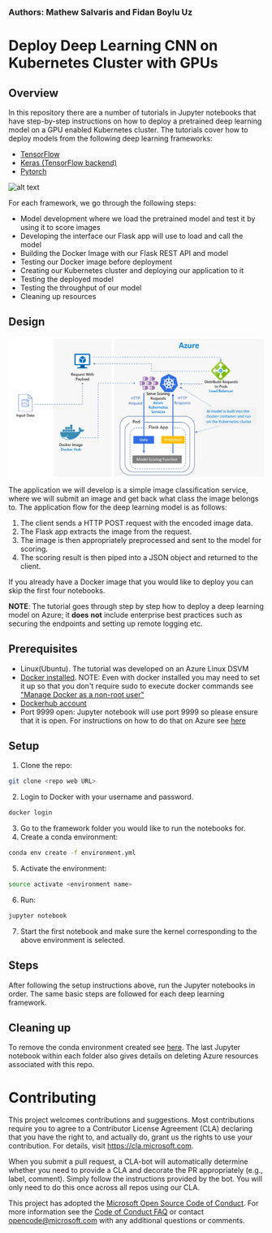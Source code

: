 ### Authors: Mathew Salvaris and Fidan Boylu Uz

# Deploy Deep Learning CNN on Kubernetes Cluster with GPUs
## Overview
In this repository there are a number of tutorials in Jupyter notebooks that have step-by-step instructions on how to deploy a pretrained deep learning model on a GPU enabled Kubernetes cluster. The tutorials cover how to deploy models from the following deep learning frameworks:
* [TensorFlow](Tensorflow)
* [Keras (TensorFlow backend)](Keras_Tensorflow)
* [Pytorch](Pytorch)

![alt text](static/example.png "Example Classification")
 
 For each framework, we go through the following steps:
 * Model development where we load the pretrained model and test it by using it to score images
 * Developing the interface our Flask app will use to load and call the model
 * Building the Docker Image with our Flask REST API and model
 * Testing our Docker image before deployment
 * Creating our Kubernetes cluster and deploying our application to it
 * Testing the deployed model
 * Testing the throughput of our model
 * Cleaning up resources
 
## Design
![alt text](static/Design.png "Design")

The application we will develop is a simple image classification service, where we will submit an image and get back what class the image belongs to. The application flow for the deep learning model is as follows:
1)	The client sends a HTTP POST request with the encoded image data.
2)	The Flask app extracts the image from the request.
3)	The image is then appropriately preprocessed and sent to the model for scoring.
4)	The scoring result is then piped into a JSON object and returned to the client.

If you already have a Docker image that you would like to deploy you can skip the first four notebooks.

**NOTE**: The tutorial goes through step by step how to deploy a deep learning model on Azure; it **does** **not** include enterprise best practices such as securing the endpoints and setting up remote logging etc. 

## Prerequisites
* Linux(Ubuntu). The tutorial was developed on an Azure Linux DSVM
* [Docker installed](https://docs.docker.com/v17.12/install/linux/docker-ee/ubuntu/). NOTE: Even with docker installed you may need to set it up so that you don't require sudo to execute docker commands see ["Manage Docker as a non-root user"](https://docs.docker.com/install/linux/linux-postinstall/) 
* [Dockerhub account](https://hub.docker.com/)
* Port 9999 open: Jupyter notebook will use port 9999 so please ensure that it is open. For instructions on how to do that on Azure see [here](https://blogs.msdn.microsoft.com/pkirchner/2016/02/02/allow-incoming-web-traffic-to-web-server-in-azure-vm/)

## Setup
1. Clone the repo:
```bash
git clone <repo web URL>
```
2. Login to Docker with your username and password.
```bash
docker login
```
3. Go to the framework folder you would like to run the notebooks for.
4. Create a conda environment:
 ```bash
 conda env create -f environment.yml
 ```
5.  Activate the environment:
 ```bash 
 source activate <environment name>
 ```
6. Run:
```bash
jupyter notebook
```
7. Start the first notebook and make sure the kernel corresponding to the above environment is selected.

## Steps
After following the setup instructions above, run the Jupyter notebooks in order. The same basic steps are followed for each deep learning framework.

## Cleaning up
To remove the conda environment created see [here](https://conda.io/docs/commands/env/conda-env-remove.html). The last Jupyter notebook within each folder also gives details on deleting Azure resources associated with this repo.

# Contributing

This project welcomes contributions and suggestions.  Most contributions require you to agree to a Contributor License Agreement (CLA) declaring that you have the right to, and actually do, grant us the rights to use your contribution. For details, visit https://cla.microsoft.com.

When you submit a pull request, a CLA-bot will automatically determine whether you need to provide a CLA and decorate the PR appropriately (e.g., label, comment). Simply follow the instructions provided by the bot. You will only need to do this once across all repos using our CLA.

This project has adopted the [Microsoft Open Source Code of Conduct](https://opensource.microsoft.com/codeofconduct/).
For more information see the [Code of Conduct FAQ](https://opensource.microsoft.com/codeofconduct/faq/) or
contact [opencode@microsoft.com](mailto:opencode@microsoft.com) with any additional questions or comments.

